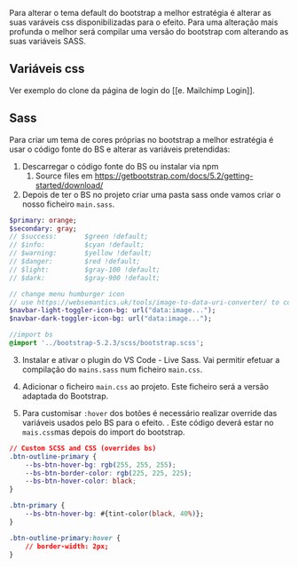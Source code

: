 Para alterar o tema default do bootstrap a melhor estratégia é alterar as suas varáveis css disponibilizadas para o efeito.
Para uma alteração mais profunda o melhor será compilar uma versão do bootstrap com alterando as suas variáveis SASS.

## Variáveis css

Ver exemplo do clone da página de login do [[e. Mailchimp Login]].

## Sass

Para criar um tema de cores próprias no bootstrap a melhor estratégia é usar o código fonte do BS e alterar as variáveis pretendidas:

1. Descarregar o código fonte do BS ou instalar via npm
	1. Source files em https://getbootstrap.com/docs/5.2/getting-started/download/
2. Depois de ter o BS no projeto criar uma pasta sass onde vamos criar o nosso ficheiro <code>main.sass</code>. 
```sass
$primary: orange;
$secondary: gray;
// $success:       $green !default;
// $info:          $cyan !default;
// $warning:       $yellow !default;
// $danger:        $red !default;
// $light:         $gray-100 !default;
// $dark:          $gray-900 !default;

// change menu humburger icon
// use https://websemantics.uk/tools/image-to-data-uri-converter/ to convert an image to a data:image
$navbar-light-toggler-icon-bg: url("data:image...");
$navbar-dark-toggler-icon-bg: url("data:image...");

//import bs
@import '../bootstrap-5.2.3/scss/bootstrap.scss';

```

3. Instalar e ativar o plugin do VS Code - Live Sass. Vai permitir efetuar a compilação do `mains.sass` num ficheiro `main.css`.
4. Adicionar o ficheiro <code>main.css</code> ao projeto. Este ficheiro será a versão adaptada do Bootstrap.

5. Para customisar `:hover` dos botões é necessário realizar override das variáveis usados pelo BS para o efeito. . Este código deverá estar no `mais.css`mas depois do import do bootstrap.

```css
// Custom SCSS and CSS (overrides bs)
.btn-outline-primary {   
    --bs-btn-hover-bg: rgb(255, 255, 255);
    --bs-btn-border-color: rgb(225, 225, 225);
    --bs-btn-hover-color: black;
}

.btn-primary {
    --bs-btn-hover-bg: #{tint-color(black, 40%)};
}

.btn-outline-primary:hover {
    // border-width: 2px;
}

```






